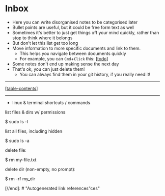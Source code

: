  # Inbox

- Here you can write disorganised notes to be categorised later
- Bullet points are useful, but it could be free form text as well
- Sometimes it's better to just get things off your mind quickly, rather than stop to think where it belongs
- But don't let this list get too long
- Move information to more specific documents and link to them.
  - This helps you navigate between documents quickly
  - For example, you can `Cmd`+`Click` this: [[todo]]
- Some notes don't end up making sense the next day
- That's ok, you can just delete them!
  - You can always find them in your git history, if you really need it!

***

[[table-contents]]

***

- linux & terminal shortcuts / commands

list files & dirs w/ permissions

$ sudo ls -l 

list all files, including hidden

$ sudo ls -a 

delete file:

$ rm my-file.txt

delete dir (non-empty, no prompt):

$ rm -rf my_dir





[//begin]: # "Autogenerated link references for markdown compatibility"
[todo]: todo "Todo"
[table-contents]: table-contents "Table of Contents"
[ubuntu-install]: ubuntu-install "Ubuntu Install"
[//end]: # "Autogenerated link references"ces"

